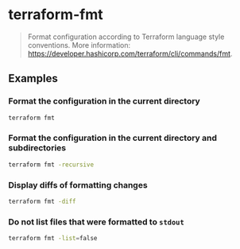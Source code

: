 # terraform-fmt

> Format configuration according to Terraform language style conventions. More information: <https://developer.hashicorp.com/terraform/cli/commands/fmt>.

## Examples

### Format the configuration in the current directory

```bash
terraform fmt
```

### Format the configuration in the current directory and subdirectories

```bash
terraform fmt -recursive
```

### Display diffs of formatting changes

```bash
terraform fmt -diff
```

### Do not list files that were formatted to `stdout`

```bash
terraform fmt -list=false
```
